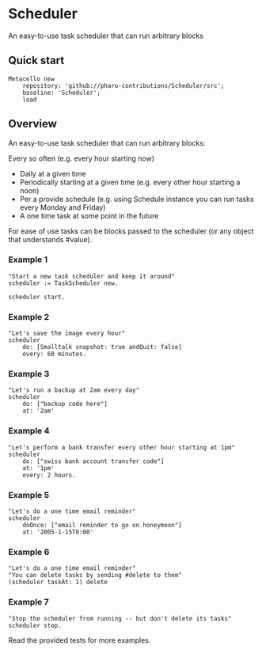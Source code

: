 # Scheduler
An easy-to-use task scheduler that can run arbitrary blocks

## Quick start

```Smalltalk
Metacello new 
    repository: 'github://pharo-contributions/Scheduler/src';
    baseline: 'Scheduler';
    load
```

## Overview

An easy-to-use task scheduler that can run arbitrary blocks:

Every so often (e.g. every hour starting now)

- Daily at a given time
- Periodically starting at a given time (e.g. every other hour starting a noon)
- Per a provide schedule (e.g. using Schedule instance you can run tasks every Monday and Friday)
- A one time task at some point in the future

For ease of use tasks can be blocks passed to the scheduler (or any object that understands #value).

### Example 1

```Smalltalk
"Start a new task scheduler and keep it around"
scheduler := TaskScheduler new.

scheduler start.
```

### Example 2

```Smalltalk
"Let's save the image every hour"
scheduler
    do: [Smalltalk snapshot: true andQuit: false]
    every: 60 minutes.
```

### Example 3

```Smalltalk
"Let's run a backup at 2am every day"
scheduler
    do: ["backup code here"]
    at: '2am'
```

### Example 4

```Smalltalk
"Let's perform a bank transfer every other hour starting at 1pm"
scheduler
    do: ["swiss bank account transfer code"]
    at: '1pm'
    every: 2 hours.
```

### Example 5

```Smalltalk
"Let's do a one time email reminder"
scheduler
    doOnce: ["email reminder to go on honeymoon"]
    at: '2005-1-15T8:00'
```

### Example 6

```Smalltalk
"Let's do a one time email reminder"
"You can delete tasks by sending #delete to them"
(scheduler taskAt: 1) delete
```

### Example 7

```Smalltalk
"Stop the scheduler from running -- but don't delete its tasks"
scheduler stop.
```
Read the provided tests for more examples.

